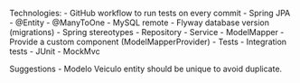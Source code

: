Technologies:
    - GitHub workflow to run tests on every commit
    - Spring JPA
        - @Entity
        - @ManyToOne
    - MySQL remote
    - Flyway database version (migrations)
    - Spring stereotypes
        - Repository
        - Service
    - ModelMapper
    - Provide a custom component (ModelMapperProvider)
    - Tests
        - Integration tests
        - JUnit
        - MockMvc


Suggestions
    - Modelo Veiculo entity should be unique to avoid duplicate.